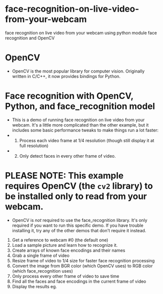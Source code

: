 # face-recognition-on-live-video-from-your-webcam
face recognition on live video from your webcam using python module face recognition and  OpenCV

# OpenCV
* OpenCV is the most popular library for computer vision. Originally written in C/C++, it now provides bindings for Python.

# Face recognition with OpenCV, Python, and face_recognition model

* This is a demo of running face recognition on live video from your webcam. It's a little more complicated than the other example, but it includes some basic performance tweaks to make things run a lot faster:
*   1. Process each video frame at 1/4 resolution (though still display it at full resolution)
*   2. Only detect faces in every other frame of video.

# PLEASE NOTE: This example requires OpenCV (the `cv2` library) to be installed only to read from your webcam.
* OpenCV is *not* required to use the face_recognition library. It's only required if you want to run this specific demo. If you have trouble installing it, try any of the other demos that don't require it instead.
1. Get a reference to webcam #0 (the default one)
2. Load a sample picture and learn how to recognize it.
3. Create arrays of known face encodings and their names
4. Grab a single frame of video
5. Resize frame of video to 1/4 size for faster face recognition processing
6. Convert the image from BGR color (which OpenCV uses) to RGB color (which face_recognition uses)
7. Only process every other frame of video to save time
8. Find all the faces and face encodings in the current frame of video
9. Display the results
eg. ![]()


